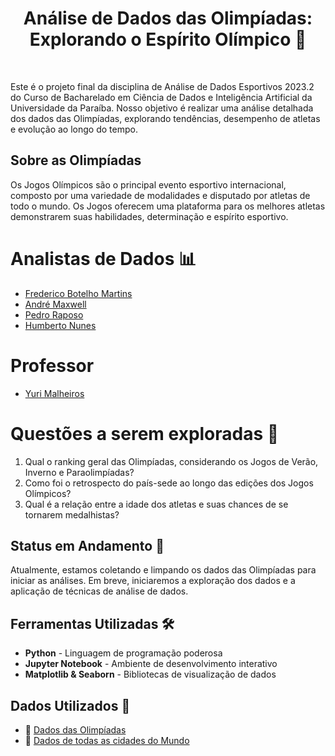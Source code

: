 <h1 align="center">Análise de Dados das Olimpíadas: <br> Explorando o Espírito Olímpico 🏅</h1>
<br>

Este é o projeto final da disciplina de Análise de Dados Esportivos 2023.2 do Curso de Bacharelado em Ciência de Dados e Inteligência Artificial da Universidade da Paraíba. Nosso objetivo é realizar uma análise detalhada dos dados das Olimpíadas, explorando tendências, desempenho de atletas e evolução ao longo do tempo.

## Sobre as Olimpíadas

Os Jogos Olímpicos são o principal evento esportivo internacional, composto por uma variedade de modalidades e disputado por atletas de todo o mundo. Os Jogos oferecem uma plataforma para os melhores atletas demonstrarem suas habilidades, determinação e espírito esportivo.

# Analistas de Dados 📊
* [Frederico Botelho Martins](https://github.com/fredmartins12)
* [André Maxwell](https://github.com/andremaxwell)
* [Pedro Raposo](https://github.com/pedroraposo)
* [Humberto Nunes](https://github.com/HumbertoNunesLira)

# Professor
* [Yuri Malheiros](https://github.com/yurimalheiros)

# Questões a serem exploradas 🤔

1. Qual o ranking geral das Olimpíadas, considerando os Jogos de Verão, Inverno e Paraolimpíadas?
2. Como foi o retrospecto do país-sede ao longo das edições dos Jogos Olímpicos?
3. Qual é a relação entre a idade dos atletas e suas chances de se tornarem medalhistas?

## Status em Andamento 🚀

Atualmente, estamos coletando e limpando os dados das Olimpíadas para iniciar as análises. Em breve, iniciaremos a exploração dos dados e a aplicação de técnicas de análise de dados.

## Ferramentas Utilizadas 🛠️
* **Python** - Linguagem de programação poderosa
* **Jupyter Notebook** - Ambiente de desenvolvimento interativo
* **Matplotlib & Seaborn** - Bibliotecas de visualização de dados

## Dados Utilizados 📖
* 🔎 [Dados das Olimpíadas](https://www.kaggle.com/datasets/krishd123/olympics-legacy-1896-2020)
* 🔎 [Dados de todas as cidades do Mundo](https://www.worldcitydb.com/?lang=pt)

